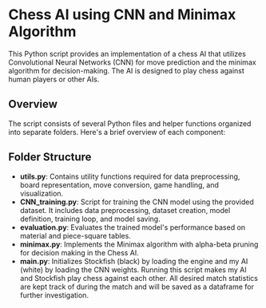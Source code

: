 # Chess AI using CNN and Minimax Algorithm

This Python script provides an implementation of a chess AI that utilizes Convolutional Neural Networks (CNN) for move prediction and the minimax algorithm for decision-making. The AI is designed to play chess against human players or other AIs.

## Overview
The script consists of several Python files and helper functions organized into separate folders. Here's a brief overview of each component:


## Folder Structure

- **utils.py**: Contains utility functions required for data preprocessing, board representation, move conversion, game handling, and visualization.
- **CNN_training.py**: Script for training the CNN model using the provided dataset. It includes data preprocessing, dataset creation, model definition, training loop, and model saving.
- **evaluation.py**: Evaluates the trained model's performance based on material and piece-square tables.
- **minimax.py**: Implements the Minimax algorithm with alpha-beta pruning for decision making in the Chess AI.
- **main.py**: Initializes Stockfish (black) by loading the engine and my AI (white) by loading the CNN weights. Running this script  makes my AI and Stockfish play chess against each other. All desired match statistics are kept track of during the match and will be saved as a dataframe for further investigation. 
